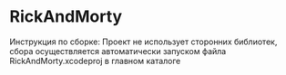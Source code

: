 # RickAndMorty

Инструкция по сборке: Проект не использует сторонних библиотек, сбора осуществляется автоматически запуском файла RickAndMorty.xcodeproj в главном каталоге
